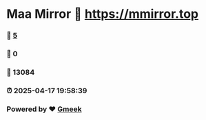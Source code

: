 # Maa Mirror :link: https://mmirror.top 
### :page_facing_up: [5](https://mmirror.top/tag.html) 
### :speech_balloon: 0 
### :hibiscus: 13084 
### :alarm_clock: 2025-04-17 19:58:39 
### Powered by :heart: [Gmeek](https://github.com/Meekdai/Gmeek)
